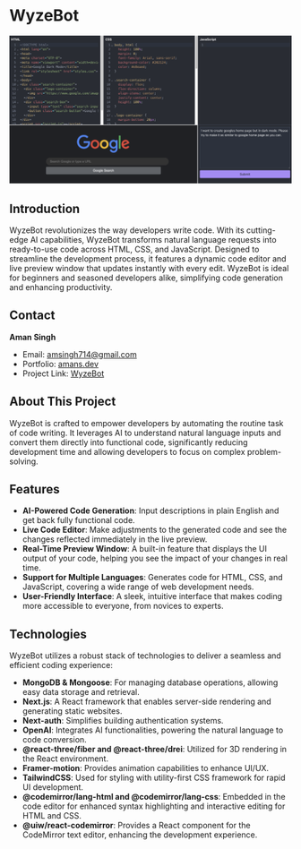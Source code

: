 # WyzeBot

[![Home Page](my-app/app/assets/preview.png)](https://www.wyzebot.com/)


## Introduction
WyzeBot revolutionizes the way developers write code. With its cutting-edge AI capabilities, WyzeBot transforms natural language requests into ready-to-use code across HTML, CSS, and JavaScript. Designed to streamline the development process, it features a dynamic code editor and live preview window that updates instantly with every edit. WyzeBot is ideal for beginners and seasoned developers alike, simplifying code generation and enhancing productivity.


## Contact

**Aman Singh**

- Email: [amsingh714@gmail.com](mailto:amsingh714@gmail.com)
- Portfolio: [amans.dev](https://amans.dev)
- Project Link: [WyzeBot](https://www.wyzebot.com)

## About This Project
WyzeBot is crafted to empower developers by automating the routine task of code writing. It leverages AI to understand natural language inputs and convert them directly into functional code, significantly reducing development time and allowing developers to focus on complex problem-solving.

## Features
- **AI-Powered Code Generation**: Input descriptions in plain English and get back fully functional code.
- **Live Code Editor**: Make adjustments to the generated code and see the changes reflected immediately in the live preview.
- **Real-Time Preview Window**: A built-in feature that displays the UI output of your code, helping you see the impact of your changes in real time.
- **Support for Multiple Languages**: Generates code for HTML, CSS, and JavaScript, covering a wide range of web development needs.
- **User-Friendly Interface**: A sleek, intuitive interface that makes coding more accessible to everyone, from novices to experts.

## Technologies
WyzeBot utilizes a robust stack of technologies to deliver a seamless and efficient coding experience:

- **MongoDB & Mongoose**: For managing database operations, allowing easy data storage and retrieval.
- **Next.js**: A React framework that enables server-side rendering and generating static websites.
- **Next-auth**: Simplifies building authentication systems.
- **OpenAI**: Integrates AI functionalities, powering the natural language to code conversion.
- **@react-three/fiber and @react-three/drei**: Utilized for 3D rendering in the React environment.
- **Framer-motion**: Provides animation capabilities to enhance UI/UX.
- **TailwindCSS**: Used for styling with utility-first CSS framework for rapid UI development.
- **@codemirror/lang-html and @codemirror/lang-css**: Embedded in the code editor for enhanced syntax highlighting and interactive editing for HTML and CSS.
- **@uiw/react-codemirror**: Provides a React component for the CodeMirror text editor, enhancing the development experience.